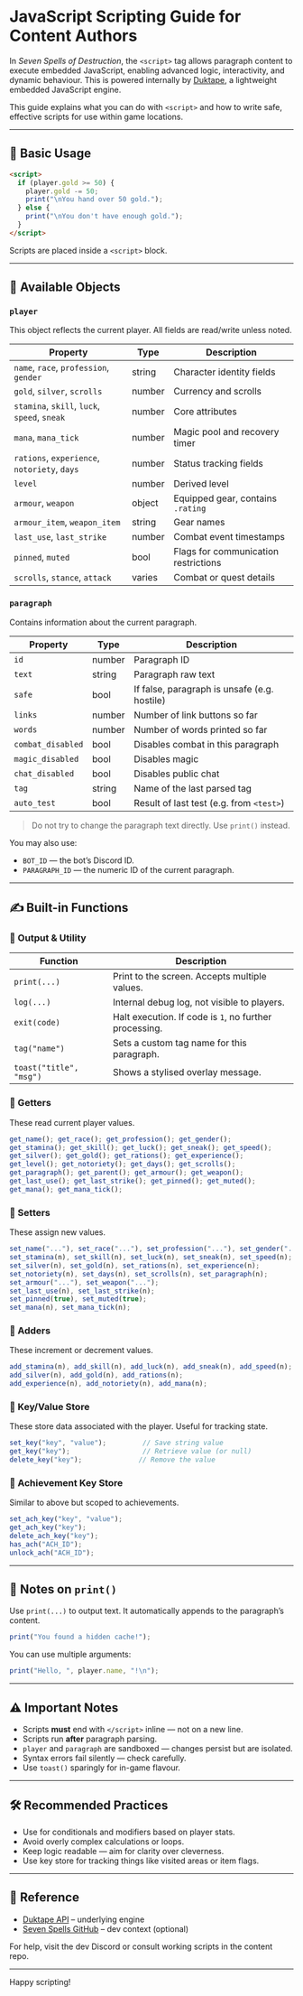 # JavaScript Scripting Guide for Content Authors

In *Seven Spells of Destruction*, the `<script>` tag allows paragraph content to execute embedded JavaScript, enabling advanced logic, interactivity, and dynamic behaviour. This is powered internally by [Duktape](https://duktape.org/), a lightweight embedded JavaScript engine.

This guide explains what you can do with `<script>` and how to write safe, effective scripts for use within game locations.

---

## 📜 Basic Usage

```html
<script>
  if (player.gold >= 50) {
    player.gold -= 50;
    print("\nYou hand over 50 gold.");
  } else {
    print("\nYou don't have enough gold.");
  }
</script>
```

Scripts are placed inside a `<script>` block.

---

## 🧰 Available Objects

### `player`

This object reflects the current player. All fields are read/write unless noted.

| Property                                     | Type   | Description                               |
| -------------------------------------------- | ------ | ----------------------------------------- |
| `name`, `race`, `profession`, `gender`      | string | Character identity fields                 |
| `gold`, `silver`, `scrolls`                 | number | Currency and scrolls                      |
| `stamina`, `skill`, `luck`, `speed`, `sneak`| number | Core attributes                           |
| `mana`, `mana_tick`                         | number | Magic pool and recovery timer             |
| `rations`, `experience`, `notoriety`, `days`| number | Status tracking fields                    |
| `level`                                     | number | Derived level                             |
| `armour`, `weapon`                          | object | Equipped gear, contains `.rating`         |
| `armour_item`, `weapon_item`                | string | Gear names                                |
| `last_use`, `last_strike`                   | number | Combat event timestamps                   |
| `pinned`, `muted`                           | bool   | Flags for communication restrictions      |
| `scrolls`, `stance`, `attack`               | varies | Combat or quest details                   |

### `paragraph`

Contains information about the current paragraph.

| Property          | Type   | Description                                  |
| ----------------- | ------ | -------------------------------------------- |
| `id`              | number | Paragraph ID                                 |
| `text`            | string | Paragraph raw text                           |
| `safe`            | bool   | If false, paragraph is unsafe (e.g. hostile) |
| `links`           | number | Number of link buttons so far                |
| `words`           | number | Number of words printed so far               |
| `combat_disabled` | bool   | Disables combat in this paragraph            |
| `magic_disabled`  | bool   | Disables magic                               |
| `chat_disabled`   | bool   | Disables public chat                         |
| `tag`             | string | Name of the last parsed tag                  |
| `auto_test`       | bool   | Result of last test (e.g. from `<test>`)     |

> Do not try to change the paragraph text directly. Use `print()` instead.

You may also use:
- `BOT_ID` — the bot’s Discord ID.
- `PARAGRAPH_ID` — the numeric ID of the current paragraph.

---

## ✍️ Built-in Functions

### 🔹 Output & Utility

| Function                     | Description                                           |
|-----------------------------|-------------------------------------------------------|
| `print(...)`                | Print to the screen. Accepts multiple values.         |
| `log(...)`                  | Internal debug log, not visible to players.           |
| `exit(code)`                | Halt execution. If code is `1`, no further processing.|
| `tag("name")`              | Sets a custom tag name for this paragraph.            |
| `toast("title", "msg")`   | Shows a stylised overlay message.                     |

### 🔹 Getters
These read current player values.

```js
get_name(); get_race(); get_profession(); get_gender();
get_stamina(); get_skill(); get_luck(); get_sneak(); get_speed();
get_silver(); get_gold(); get_rations(); get_experience();
get_level(); get_notoriety(); get_days(); get_scrolls();
get_paragraph(); get_parent(); get_armour(); get_weapon();
get_last_use(); get_last_strike(); get_pinned(); get_muted();
get_mana(); get_mana_tick();
```

### 🔹 Setters
These assign new values.

```js
set_name("..."), set_race("..."), set_profession("..."), set_gender("...");
set_stamina(n), set_skill(n), set_luck(n), set_sneak(n), set_speed(n);
set_silver(n), set_gold(n), set_rations(n), set_experience(n);
set_notoriety(n), set_days(n), set_scrolls(n), set_paragraph(n);
set_armour("..."), set_weapon("...");
set_last_use(n), set_last_strike(n);
set_pinned(true), set_muted(true);
set_mana(n), set_mana_tick(n);
```

### 🔹 Adders
These increment or decrement values.

```js
add_stamina(n), add_skill(n), add_luck(n), add_sneak(n), add_speed(n);
add_silver(n), add_gold(n), add_rations(n);
add_experience(n), add_notoriety(n), add_mana(n);
```

### 🔹 Key/Value Store
These store data associated with the player. Useful for tracking state.

```js
set_key("key", "value");         // Save string value
get_key("key");                  // Retrieve value (or null)
delete_key("key");              // Remove the value
```

### 🔹 Achievement Key Store
Similar to above but scoped to achievements.

```js
set_ach_key("key", "value");
get_ach_key("key");
delete_ach_key("key");
has_ach("ACH_ID");
unlock_ach("ACH_ID");
```

---

## 🛑 Notes on `print()`

Use `print(...)` to output text. It automatically appends to the paragraph’s content.

```js
print("You found a hidden cache!");
```

You can use multiple arguments:

```js
print("Hello, ", player.name, "!\n");
```

---

## ⚠️ Important Notes

- Scripts **must** end with `</script>` inline — not on a new line.
- Scripts run **after** paragraph parsing.
- `player` and `paragraph` are sandboxed — changes persist but are isolated.
- Syntax errors fail silently — check carefully.
- Use `toast()` sparingly for in-game flavour.

---

## 🛠 Recommended Practices

- Use for conditionals and modifiers based on player stats.
- Avoid overly complex calculations or loops.
- Keep logic readable — aim for clarity over cleverness.
- Use key store for tracking things like visited areas or item flags.

---

## 🔗 Reference

- [Duktape API](https://duktape.org/api.html) – underlying engine
- [Seven Spells GitHub](https://github.com/brainboxdotcc/ssod/) – dev context (optional)

For help, visit the dev Discord or consult working scripts in the content repo.

---

Happy scripting!

